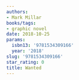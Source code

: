 ```yaml
---
authors:
- Mark Millar
books/tags:
- graphic novel
date: 2018-10-25
params:
  isbn13: '9781534309166'
  year: '2018'
slug: '9781534309166'
star_rating: 0
title: Wanted
---
```


<!--more-->